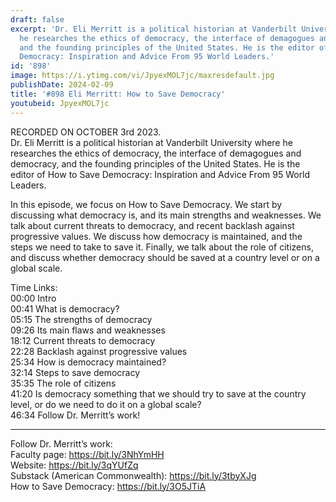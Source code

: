 ```yaml
---
draft: false
excerpt: 'Dr. Eli Merritt is a political historian at Vanderbilt University where
  he researches the ethics of democracy, the interface of demagogues and democracy,
  and the founding principles of the United States. He is the editor of How to Save
  Democracy: Inspiration and Advice From 95 World Leaders.'
id: '898'
image: https://i.ytimg.com/vi/JpyexMOL7jc/maxresdefault.jpg
publishDate: 2024-02-09
title: '#898 Eli Merritt: How to Save Democracy'
youtubeid: JpyexMOL7jc
---
```

RECORDED ON OCTOBER 3rd 2023.  
Dr. Eli Merritt is a political historian at Vanderbilt University where he researches the ethics of democracy, the interface of demagogues and democracy, and the founding principles of the United States. He is the editor of How to Save Democracy: Inspiration and Advice From 95 World Leaders.

In this episode, we focus on How to Save Democracy. We start by discussing what democracy is, and its main strengths and weaknesses. We talk about current threats to democracy, and recent backlash against progressive values. We discuss how democracy is maintained, and the steps we need to take to save it. Finally, we talk about the role of citizens, and discuss whether democracy should be saved at a country level or on a global scale.

Time Links:  
00:00  Intro  
00:41  What is democracy?  
05:15  The strengths of democracy  
09:26  Its main flaws and weaknesses  
18:12  Current threats to democracy  
22:28  Backlash against progressive values  
25:34  How is democracy maintained?  
32:14  Steps to save democracy  
35:35  The role of citizens  
41:20  Is democracy something that we should try to save at the country level, or do we need to do it on a global scale?  
46:34  Follow Dr. Merritt’s work!

---

Follow Dr. Merritt’s work:  
Faculty page: https://bit.ly/3NhYmHH  
Website: https://bit.ly/3qYUfZq  
Substack (American Commonwealth): https://bit.ly/3tbyXJg  
How to Save Democracy: https://bit.ly/3O5JTiA
